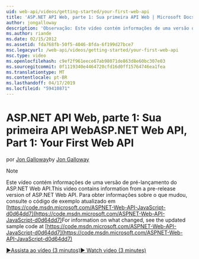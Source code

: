 ```yaml
---
uid: web-api/videos/getting-started/your-first-web-api
title: 'ASP.NET API Web, parte 1: Sua primeira API Web | Microsoft Docs'
author: jongalloway
description: 'Observação: Este vídeo contém informações de uma versão de pré-lançamento do ASP.NET Web API'
ms.author: riande
ms.date: 02/15/2012
ms.assetid: fda768fb-50f5-4046-8fda-6f199d27bce7
msc.legacyurl: /web-api/videos/getting-started/your-first-web-api
msc.type: video
ms.openlocfilehash: c9ef2f961eece67ab98071de863d8e60bc307e03
ms.sourcegitcommit: 0f1119340e4464720cfd16d0ff15764746ea1fea
ms.translationtype: MT
ms.contentlocale: pt-BR
ms.lasthandoff: 04/17/2019
ms.locfileid: "59410871"
---
```

# <a name="aspnet-web-api-part-1-your-first-web-api"></a><span data-ttu-id="a729f-103">ASP.NET API Web, parte 1: Sua primeira API Web</span><span class="sxs-lookup"><span data-stu-id="a729f-103">ASP.NET Web API, Part 1: Your First Web API</span></span>

<span data-ttu-id="a729f-104">por [Jon Galloway](https://github.com/jongalloway)</span><span class="sxs-lookup"><span data-stu-id="a729f-104">by [Jon Galloway](https://github.com/jongalloway)</span></span>

> [!NOTE]
> <span data-ttu-id="a729f-105">Este vídeo contém informações de uma versão de pré-lançamento do ASP.NET Web API.</span><span class="sxs-lookup"><span data-stu-id="a729f-105">This video contains information from a pre-release version of ASP.NET Web API.</span></span> <span data-ttu-id="a729f-106">Para obter informações sobre o que mudou, consulte o código de exemplo atualizado em [https://code.msdn.microsoft.com/ASPNET-Web-API-JavaScript-d0d64dd7](https://code.msdn.microsoft.com/ASPNET-Web-API-JavaScript-d0d64dd7)</span><span class="sxs-lookup"><span data-stu-id="a729f-106">For information on what changed, see the updated sample code at [https://code.msdn.microsoft.com/ASPNET-Web-API-JavaScript-d0d64dd7](https://code.msdn.microsoft.com/ASPNET-Web-API-JavaScript-d0d64dd7)</span></span>

[<span data-ttu-id="a729f-107">&#9654;Assista ao vídeo (3 minutos)</span><span class="sxs-lookup"><span data-stu-id="a729f-107">&#9654; Watch video (3 minutes)</span></span>](https://channel9.msdn.com/Blogs/ASP-NET-Site-Videos/your-first-web-api)
